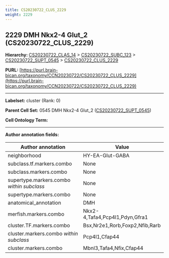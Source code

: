 ```yaml
---
title: CS20230722_CLUS_2229
weight: 2229
---
```

## 2229 DMH Nkx2-4 Glut_2 (CS20230722_CLUS_2229)
<b>Hierarchy: </b>
[CS20230722_CLAS_14](../CS20230722_CLAS_14) >
[CS20230722_SUBC_123](../CS20230722_SUBC_123) >
[CS20230722_SUPT_0545](../CS20230722_SUPT_0545) >
[CS20230722_CLUS_2229](../CS20230722_CLUS_2229)

**PURL:** [https://purl.brain-bican.org/taxonomy/CCN20230722/CS20230722_CLUS_2229](https://purl.brain-bican.org/taxonomy/CCN20230722/CS20230722_CLUS_2229)

---


**Labelset:** cluster (Rank: 0)

**Parent Cell Set:** 0545 DMH Nkx2-4 Glut_2 ([CS20230722_SUPT_0545](../CS20230722_SUPT_0545))



**Cell Ontology Term:** 

[MARKER GENES.]: #


---

[TRANSFERRED ANNOTATIONS.]: #


[AUTHOR ANNOTATION FIELDS.]: #


**Author annotation fields:**

| Author annotation | Value |
|-------------------|-------|
|neighborhood|HY-EA-Glut-GABA|
|subclass.tf.markers.combo|None|
|subclass.markers.combo|None|
|supertype.markers.combo _within subclass_|None|
|supertype.markers.combo|None|
|anatomical_annotation|DMH|
|merfish.markers.combo|Nkx2-4,Tafa4,Pcp4l1,Pdyn,Gfra1|
|cluster.TF.markers.combo|Bsx,Nr2e1,Rorb,Foxp2,Nfib,Rarb|
|cluster.markers.combo _within subclass_|Pcp4l1,Cfap44|
|cluster.markers.combo|Mbnl3,Tafa4,Nfix,Cfap44|

